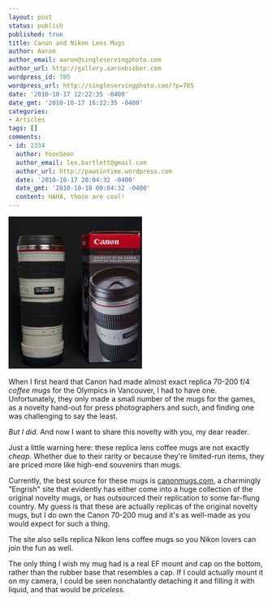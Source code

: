 ```yaml
---
layout: post
status: publish
published: true
title: Canon and Nikon Lens Mugs
author: Aaron
author_email: aaron@singleservingphoto.com
author_url: http://gallery.aaronbieber.com
wordpress_id: 785
wordpress_url: http://singleservingphoto.com/?p=785
date: '2010-10-17 12:22:35 -0400'
date_gmt: '2010-10-17 16:22:35 -0400'
categories:
- Articles
tags: []
comments:
- id: 2334
  author: YoonSeon
  author_email: lex.bartlett@gmail.com
  author_url: http://pawsintime.wordpress.com
  date: '2010-10-17 20:04:32 -0400'
  date_gmt: '2010-10-18 00:04:32 -0400'
  content: HAHA, those are cool!
---
```

[![](/wp-content/uploads/2010/10/Pre_Order_1_X_Ca_4b9a382b666ea-263x300.jpg "Canon 70-200 Coffee Mug")](http://www.canonmugs.com)

When I first heard that Canon had made almost exact replica 70-200 f/4
_coffee mugs_ for the Olympics in Vancouver, I had to have one.
Unfortunately, they only made a small number of the mugs for the games,
as a novelty hand-out for press photographers and such, and finding one
was challenging to say the least.

*But I did.* And now I want to share this novelty with you, my dear
reader.

Just a little warning here: these replica lens coffee mugs are not
exactly _cheap_. Whether due to their rarity or because they're
limited-run items, they are priced more like high-end souvenirs than
mugs.

Currently, the best source for these mugs is
[canonmugs.com](http://www.canonmugs.com), a charmingly "Engrish" site
that evidently has either come into a huge collection of the original
novelty mugs, or has outsourced their replication to some far-flung
country. My guess is that these are actually replicas of the original
novelty mugs, but I do own the Canon 70-200 mug and it's as well-made as
you would expect for such a thing.

The site also sells replica Nikon lens coffee mugs so you Nikon lovers
can join the fun as well.

The only thing I wish my mug had is a real EF mount and cap on the
bottom, rather than the rubber base that resembles a cap. If I could
actually mount it on my camera, I could be seen nonchalantly detaching
it and filling it with liquid, and that would be _priceless_.
